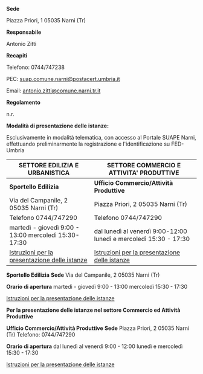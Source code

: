 **Sede**

Piazza Priori, 1 05035 Narni (Tr)

**Responsabile**

Antonio Zitti

**Recapiti**

Telefono: 0744/747238

PEC: suap.comune.narni@postacert.umbria.it

Email: antonio.zitti@comune.narni.tr.it

**Regolamento**

 n.r.

**Modalità di presentazione delle istanze:**

Esclusivamente in modalità telematica, con accesso al Portale SUAPE Narni, effettuando preliminarmente la registrazione e l'identificazione su FED-Umbria

**SETTORE EDILIZIA E URBANISTICA**    |**SETTORE COMMERCIO E ATTIVITA' PRODUTTIVE**
-------------------------------------|--------------------------------
**Sportello Edilizia**|**Ufficio Commercio/Attività Produttive**
Via del Campanile, 2 05035 Narni (Tr)| Piazza Priori, 2 05035 Narni (Tr)
Telefono 0744/747290  |Telefono 0744/747290
 martedì - giovedì 9:00 - 13:00  mercoledì 15:30-17:30  | dal lunedì al venerdì  9:00-12:00  lunedì e mercoledì 15:30 - 17:30
  [Istruzioni per la presentazione delle istanze][925ed192] |[Istruzioni per la presentazione delle istanze][06dead65]


[925ed192]: http://www.comune.narni.tr.it/Pagina.php?id=1115&sezione=0 "vai al sito del Comune"
[06dead65]: http://www.comune.narni.tr.it/Pagina.php?id=1116&sezione=0 "vai al sito d3el Comune"





**Sportello Edilizia**
**Sede**
Via del Campanile, 2 05035 Narni (Tr)

**Orario di apertura**
martedì - giovedì 9:00 - 13:00
mercoledì 15:30 - 17:30

[Istruzioni per la presentazione delle istanze][925ed192]


  [925ed192]: http://www.comune.narni.tr.it/Pagina.php?id=1115&sezione=0 "vai al sito del Comune"

**Per la presentazione delle istanze nel settore Commercio ed Attività Produttive**

**Ufficio Commercio/Attività Produttive**
**Sede**
Piazza Priori, 2 05035 Narni (Tr)
Telefono: 0744/747290

**Orario di apertura**
dal lunedì al venerdì  9:00 - 12:00
lunedì e mercoledì 15:30 - 17:30

[Istruzioni per la presentazione delle istanze][06dead65]

  [06dead65]: http://www.comune.narni.tr.it/Pagina.php?id=1116&sezione=0 "vai al sito d3el Comune"

